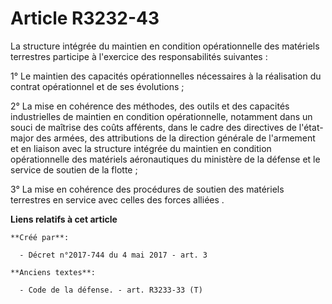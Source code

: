 # Article R3232-43

La structure intégrée du maintien en condition opérationnelle des matériels terrestres participe à l'exercice des
responsabilités suivantes : 

1° Le maintien des capacités opérationnelles nécessaires à la réalisation du contrat opérationnel et de ses évolutions ; 

2° La mise en cohérence des méthodes, des outils et des capacités industrielles de maintien en condition opérationnelle,
notamment dans un souci de maîtrise des coûts afférents, dans le cadre des directives de l'état-major des armées, des
attributions de la direction générale de l'armement et en liaison avec la structure intégrée du maintien en condition
opérationnelle des matériels aéronautiques du ministère de la défense et le service de soutien de la flotte ; 

3° La mise en cohérence des procédures de soutien des matériels terrestres en service avec celles des forces alliées .

**Liens relatifs à cet article**

	**Créé par**:

	  - Décret n°2017-744 du 4 mai 2017 - art. 3

	**Anciens textes**:

	  - Code de la défense. - art. R3233-33 (T)
